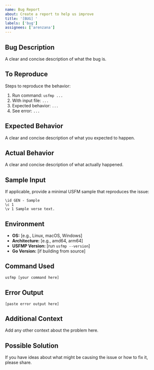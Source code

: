 ```yaml
---
name: Bug Report
about: Create a report to help us improve
title: '[BUG] '
labels: ['bug']
assignees: ['arenzana']
---
```


## Bug Description
A clear and concise description of what the bug is.

## To Reproduce
Steps to reproduce the behavior:
1. Run command: `usfmp ...`
2. With input file: `...`
3. Expected behavior: `...`
4. See error: `...`

## Expected Behavior
A clear and concise description of what you expected to happen.

## Actual Behavior
A clear and concise description of what actually happened.

## Sample Input
If applicable, provide a minimal USFM sample that reproduces the issue:

```usfm
\id GEN - Sample
\c 1
\v 1 Sample verse text.
```

## Environment
- **OS:** [e.g., Linux, macOS, Windows]
- **Architecture:** [e.g., amd64, arm64]
- **USFMP Version:** [run `usfmp --version`]
- **Go Version:** [if building from source]

## Command Used
```bash
usfmp [your command here]
```

## Error Output
```
[paste error output here]
```

## Additional Context
Add any other context about the problem here.

## Possible Solution
If you have ideas about what might be causing the issue or how to fix it, please share.
